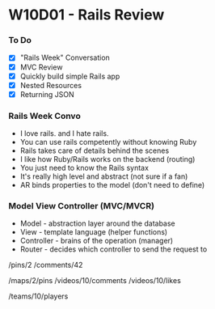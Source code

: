 # W10D01 - Rails Review

### To Do
- [x] "Rails Week" Conversation
- [x] MVC Review
- [x] Quickly build simple Rails app
- [x] Nested Resources
- [x] Returning JSON

### Rails Week Convo
* I love rails. and I hate rails.
* You can use rails competently without knowing Ruby
* Rails takes care of details behind the scenes
* I like how Ruby/Rails works on the backend (routing)
* You just need to know the Rails syntax
* It's really high level and abstract (not sure if a fan)
* AR binds properties to the model (don't need to define)

### Model View Controller (MVC/MVCR)
* Model - abstraction layer around the database
* View - template language (helper functions)
* Controller - brains of the operation (manager)
* Router - decides which controller to send the request to


/pins/2
/comments/42

/maps/2/pins
/videos/10/comments
/videos/10/likes

/teams/10/players

















